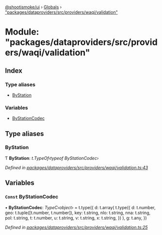 [@shootismoke/ui](../README.md) › [Globals](../globals.md) › ["packages/dataproviders/src/providers/waqi/validation"](_packages_dataproviders_src_providers_waqi_validation_.md)

# Module: "packages/dataproviders/src/providers/waqi/validation"

## Index

### Type aliases

* [ByStation](_packages_dataproviders_src_providers_waqi_validation_.md#bystation)

### Variables

* [ByStationCodec](_packages_dataproviders_src_providers_waqi_validation_.md#const-bystationcodec)

## Type aliases

###  ByStation

Ƭ **ByStation**: *t.TypeOf‹typeof ByStationCodec›*

*Defined in [packages/dataproviders/src/providers/waqi/validation.ts:43](https://github.com/shootismoke/common/blob/29c80cb/packages/dataproviders/src/providers/waqi/validation.ts#L43)*

## Variables

### `Const` ByStationCodec

• **ByStationCodec**: *TypeC‹object›* = t.type({
	d: t.array(
		t.type({
			d: t.number,
			geo: t.tuple([t.number, t.number]),
			key: t.string,
			nlo: t.string,
			nna: t.string,
			pol: t.string,
			t: t.number,
			u: t.string,
			v: t.string,
			x: t.string,
		})
	),
	g: t.any,
})

*Defined in [packages/dataproviders/src/providers/waqi/validation.ts:25](https://github.com/shootismoke/common/blob/29c80cb/packages/dataproviders/src/providers/waqi/validation.ts#L25)*
